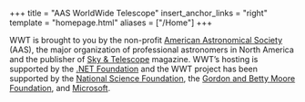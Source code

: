 +++
title = "AAS WorldWide Telescope"
insert_anchor_links = "right"
template = "homepage.html"
aliases = ["/Home"]
+++

WWT is brought to you by the non-profit [American Astronomical Society][aas]
(AAS), the major organization of professional astronomers in North America and
the publisher of [Sky & Telescope][sandt] magazine. WWT’s hosting is supported
by the [.NET Foundation][dnf] and the WWT project has been supported by the
[National Science Foundation][nsf], the
[Gordon and Betty Moore Foundation][moore], and [Microsoft].

[aas]: https://aas.org/
[sandt]: https://skyandtelescope.org/
[dnf]: https://dotnetfoundation.org/
[nsf]: https://www.nsf.gov/
[moore]: https://www.moore.org/
[Microsoft]: https://www.microsoft.com/
